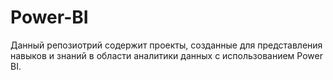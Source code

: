# Power-BI
Данный репозиотрий содержит проекты, созданные для представления навыков и знаний в области аналитики данных с использованием Power BI. 
